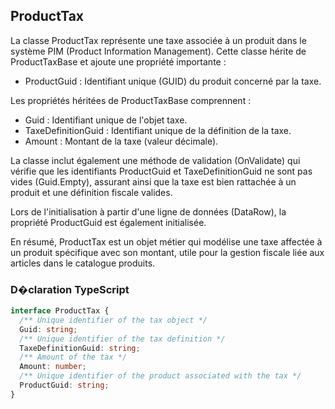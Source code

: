 ﻿## ProductTax

La classe ProductTax représente une taxe associée à un produit dans le système PIM (Product Information Management). Cette classe hérite de ProductTaxBase et ajoute une propriété importante :

- ProductGuid : Identifiant unique (GUID) du produit concerné par la taxe.

Les propriétés héritées de ProductTaxBase comprennent :

- Guid : Identifiant unique de l'objet taxe.
- TaxeDefinitionGuid : Identifiant unique de la définition de la taxe.
- Amount : Montant de la taxe (valeur décimale).

La classe inclut également une méthode de validation (OnValidate) qui vérifie que les identifiants ProductGuid et TaxeDefinitionGuid ne sont pas vides (Guid.Empty), assurant ainsi que la taxe est bien rattachée à un produit et une définition fiscale valides.

Lors de l'initialisation à partir d'une ligne de données (DataRow), la propriété ProductGuid est également initialisée.

En résumé, ProductTax est un objet métier qui modélise une taxe affectée à un produit spécifique avec son montant, utile pour la gestion fiscale liée aux articles dans le catalogue produits.

### D�claration TypeScript
```typescript
interface ProductTax {
  /** Unique identifier of the tax object */
  Guid: string;
  /** Unique identifier of the tax definition */
  TaxeDefinitionGuid: string;
  /** Amount of the tax */
  Amount: number;
  /** Unique identifier of the product associated with the tax */
  ProductGuid: string;
}
```